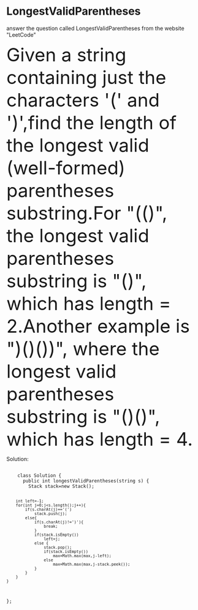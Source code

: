# LongestValidParentheses
answer the question called LongestValidParentheses from the website "LeetCode"

   <p><font size="7">Given a string containing just the characters '(' and ')',find the length of 
    the longest valid (well-formed) parentheses substring.For "(()", the longest 
    valid parentheses substring is "()", which has length = 2.Another example is 
    ")()())", where the longest valid parentheses substring is "()()", which has 
    length = 4.</font></p>
    <a href="https://leetcode.com/problems/longest-valid-parentheses/"></a>
    <p>Solution:<dr></p>
    <code>
    class Solution {
      public int longestValidParentheses(string s) {
        Stack<Integer> stack=new Stack<Integer>();
		
		int left=-1;
		for(int j=0;j<s.length();j++){
			if(s.charAt(j)=='(')
				stack.push(j);
			else{
				if(s.charAt(j)!=')'){
					break;
				}
				if(stack.isEmpty())
					left=j;
				else {
					stack.pop();
					if(stack.isEmpty())
						max=Math.max(max,j-left);
					else
						max=Math.max(max,j-stack.peek());
				}
			}
		}
    }
};
    </code>
